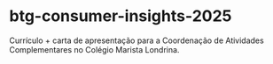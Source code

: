# btg-consumer-insights-2025
Currículo + carta de apresentação para a Coordenação de Atividades Complementares no Colégio Marista Londrina.
